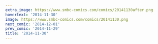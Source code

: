 ```yaml
---
extra_image: https://www.smbc-comics.com/comics/20141130after.png
hovertext: '2014-11-30'
image: https://www.smbc-comics.com/comics/20141130.png
next_comic: '2014-12-01'
prev_comic: '2014-11-29'
title: '2014-11-30'
---
```


